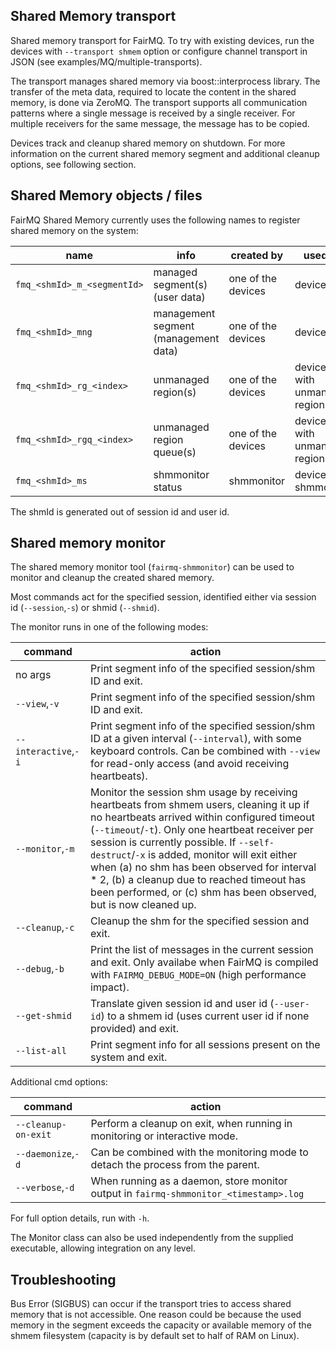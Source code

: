 ## Shared Memory transport

Shared memory transport for FairMQ. To try with existing devices, run the devices with `--transport shmem` option or configure channel transport in JSON (see examples/MQ/multiple-transports).

The transport manages shared memory via boost::interprocess library. The transfer of the meta data, required to locate the content in the shared memory, is done via ZeroMQ. The transport supports all communication patterns where a single message is received by a single receiver. For multiple receivers for the same message, the message has to be copied.

Devices track and cleanup shared memory on shutdown. For more information on the current shared memory segment and additional cleanup options, see following section.

## Shared Memory objects / files

FairMQ Shared Memory currently uses the following names to register shared memory on the system:

| name                        | info                                           | created by         | used by                        |
| --------------------------- | ---------------------------------------------- | ------------------ | ------------------------------ |
| `fmq_<shmId>_m_<segmentId>` | managed segment(s) (user data)                 | one of the devices | devices                        |
| `fmq_<shmId>_mng`           | management segment (management data)           | one of the devices | devices                        |
| `fmq_<shmId>_rg_<index>`    | unmanaged region(s)                            | one of the devices | devices with unmanaged regions |
| `fmq_<shmId>_rgq_<index>`   | unmanaged region queue(s)                      | one of the devices | devices with unmanaged regions |
| `fmq_<shmId>_ms`            | shmmonitor status                              | shmmonitor         | devices, shmmonitor            |

The shmId is generated out of session id and user id.

## Shared memory monitor

The shared memory monitor tool (`fairmq-shmmonitor`) can be used to monitor and cleanup the created shared memory.

Most commands act for the specified session, identified either via session id (`--session`,`-s`) or shmid (`--shmid`).

The monitor runs in one of the following modes:

| command                     | action                                         |
| --------------------------- | ---------------------------------------------- |
| no args                     | Print segment info of the specified session/shm ID and exit. |
| `--view`,`-v`               | Print segment info of the specified session/shm ID and exit. |
| `--interactive`,`-i`        | Print segment info of the specified session/shm ID at a given interval (`--interval`), with some keyboard controls. Can be combined with `--view` for read-only access (and avoid receiving heartbeats). |
| `--monitor`,`-m`            | Monitor the session shm usage by receiving heartbeats from shmem users, cleaning it up if no heartbeats arrived within configured timeout (`--timeout`/`-t`). Only one heartbeat receiver per session is currently possible. If `--self-destruct`/`-x` is added, monitor will exit either when (a) no shm has been observed for interval * 2, (b) a cleanup due to reached timeout has been performed, or (c) shm has been observed, but is now cleaned up. |
| `--cleanup`,`-c`            | Cleanup the shm for the specified session and exit. |
| `--debug`,`-b`              | Print the list of messages in the current session and exit. Only availabe when FairMQ is compiled with `FAIRMQ_DEBUG_MODE=ON` (high performance impact). |
| `--get-shmid`               | Translate given session id and user id (`--user-id`) to a shmem id (uses current user id if none provided) and exit. |
| `--list-all`                | Print segment info for all sessions present on the system and exit. |

Additional cmd options:

| command                     | action                                         |
| --------------------------- | ---------------------------------------------- |
| `--cleanup-on-exit`         | Perform a cleanup on exit, when running in monitoring or interactive mode. |
| `--daemonize`,`-d`          | Can be combined with the monitoring mode to detach the process from the parent. |
| `--verbose`,`-d`            | When running as a daemon, store monitor output in `fairmq-shmmonitor_<timestamp>.log` |

For full option details, run with `-h`.

The Monitor class can also be used independently from the supplied executable, allowing integration on any level.

## Troubleshooting

Bus Error (SIGBUS) can occur if the transport tries to access shared memory that is not accessible. One reason could be because the used memory in the segment exceeds the capacity or available memory of the shmem filesystem (capacity is by default set to half of RAM on Linux).
